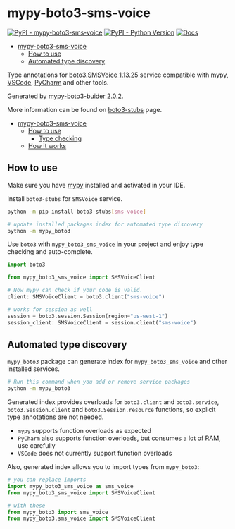 # mypy-boto3-sms-voice

[![PyPI - mypy-boto3-sms-voice](https://img.shields.io/pypi/v/mypy-boto3-sms-voice.svg?color=blue)](https://pypi.org/project/mypy-boto3-sms-voice)
[![PyPI - Python Version](https://img.shields.io/pypi/pyversions/mypy-boto3-sms-voice.svg?color=blue)](https://pypi.org/project/mypy-boto3-sms-voice)
[![Docs](https://img.shields.io/readthedocs/mypy-boto3-builder.svg?color=blue)](https://mypy-boto3-builder.readthedocs.io/)

- [mypy-boto3-sms-voice](#mypy-boto3-sms-voice)
  - [How to use](#how-to-use)
  - [Automated type discovery](#automated-type-discovery)


Type annotations for
[boto3.SMSVoice 1.13.25](https://boto3.amazonaws.com/v1/documentation/api/1.13.25/reference/services/sms-voice.html#SMSVoice) service
compatible with [mypy](https://github.com/python/mypy), [VSCode](https://code.visualstudio.com/),
[PyCharm](https://www.jetbrains.com/pycharm/) and other tools.

Generated by [mypy-boto3-buider 2.0.2](https://github.com/vemel/mypy_boto3_builder).

More information can be found on [boto3-stubs](https://pypi.org/project/boto3-stubs/) page.

- [mypy-boto3-sms-voice](#mypy-boto3-sms-voice)
  - [How to use](#how-to-use)
    - [Type checking](#type-checking)
  - [How it works](#how-it-works)

## How to use

Make sure you have [mypy](https://github.com/python/mypy) installed and activated in your IDE.

Install `boto3-stubs` for `SMSVoice` service.

```bash
python -m pip install boto3-stubs[sms-voice]

# update installed packages index for automated type discovery
python -m mypy_boto3
```

Use `boto3` with `mypy_boto3_sms_voice` in your project and enjoy type checking and auto-complete.

```python
import boto3

from mypy_boto3_sms_voice import SMSVoiceClient

# Now mypy can check if your code is valid.
client: SMSVoiceClient = boto3.client("sms-voice")

# works for session as well
session = boto3.session.Session(region="us-west-1")
session_client: SMSVoiceClient = session.client("sms-voice")

```

## Automated type discovery

`mypy_boto3` package can generate index for `mypy_boto3_sms_voice` and other installed services.

```bash
# Run this command when you add or remove service packages
python -m mypy_boto3
```

Generated index provides overloads for `boto3.client` and `boto3.service`,
`boto3.Session.client` and `boto3.Session.resource` functions,
so explicit type annotations are not needed.

- `mypy` supports function overloads as expected
- `PyCharm` also supports function overloads, but consumes a lot of RAM, use carefully
- `VSCode` does not currently support function overloads

Also, generated index allows you to import types from `mypy_boto3`:

```python
# you can replace imports
import mypy_boto3_sms_voice as sms_voice
from mypy_boto3_sms_voice import SMSVoiceClient

# with these
from mypy_boto3 import sms_voice
from mypy_boto3.sms_voice import SMSVoiceClient
```